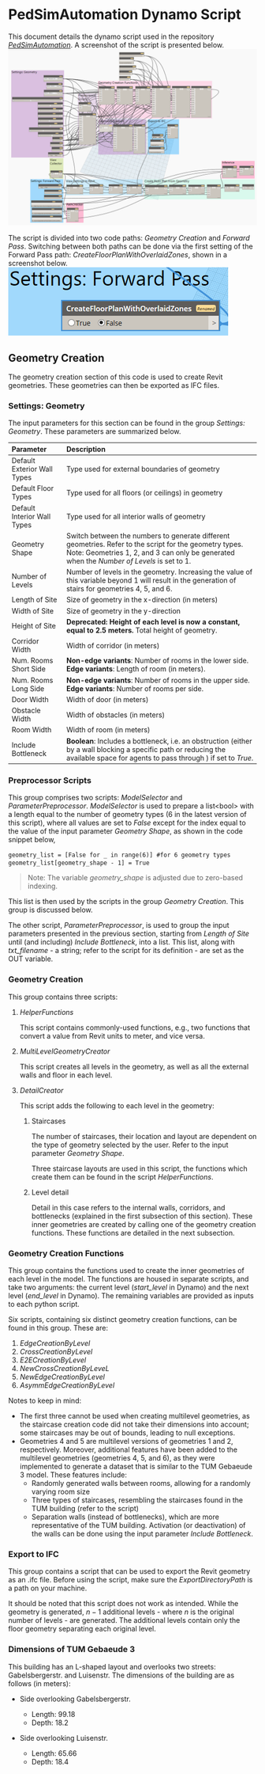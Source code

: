 # PedSimAutomation Dynamo Script

This document details the dynamo script used in the repository [_PedSimAutomation_](https://github.com/patrickberggold/PedSimAutomation/).
A screenshot of the script is presented below. ![Cannot find screenshot of script. Make sure it is in the same folder.](script_screenshot.png)

The script is divided into two code paths: _Geometry Creation_ and _Forward Pass_.
Switching between both paths can be done via the first setting of the Forward Pass path: _CreateFloorPlanWithOverlaidZones_, shown in a screenshot below. ![Cannot find image. Make sure it is in the same folder.](CreateFloorPlanWithOverlaidZones.png)

## Geometry Creation

The geometry creation section of this code is used to create Revit geometries. These geometries can then be exported as IFC files.

### Settings: Geometry

The input parameters for this section can be found in the group _Settings: Geometry_. These parameters are summarized below.

| Parameter                   | Description                                                                                                                                                                                          |
| :-------------------------- | :--------------------------------------------------------------------------------------------------------------------------------------------------------------------------------------------------- |
| Default Exterior Wall Types | Type used for external boundaries of geometry                                                                                                                                                        |
| Default Floor Types         | Type used for all floors (or ceilings) in geometry                                                                                                                                                   |
| Default Interior Wall Types | Type used for all interior walls of geometry                                                                                                                                                         |
| Geometry Shape              | Switch between the numbers to generate different geometries. Refer to the script for the geometry types. Note: Geometries 1, 2, and 3 can only be generated when the _Number of Levels_ is set to 1. |
| Number of Levels            | Number of levels in the geometry. Increasing the value of this variable beyond 1 will result in the generation of stairs for geometries 4, 5, and 6.                                                 |
| Length of Site              | Size of geometry in the x-direction (in meters)                                                                                                                                                      |
| Width of Site               | Size of geometry in the y-direction                                                                                                                                                                  |
| Height of Site              | **Deprecated:** **Height of each level is now a constant, equal to 2.5 meters.** Total height of geometry.                                                                                           |
| Corridor Width              | Width of corridor (in meters)                                                                                                                                                                        |
| Num. Rooms Short Side       | **Non-edge variants**: Number of rooms in the lower side. **Edge variants**: Length of room (in meters).                                                                                             |
| Num. Rooms Long Side        | **Non-edge variants**: Number of rooms in the upper side. **Edge variants**: Number of rooms per side.                                                                                               |
| Door Width                  | Width of door (in meters)                                                                                                                                                                            |
| Obstacle Width              | Width of obstacles (in meters)                                                                                                                                                                       |
| Room Width                  | Width of room (in meters)                                                                                                                                                                            |
| Include Bottleneck          | **Boolean**: Includes a bottleneck, i.e. an obstruction (either by a wall blocking a specific path or reducing the available space for agents to pass through ) if set to _True_.                    |

### Preprocessor Scripts

This group comprises two scripts: _ModelSelector_ and _ParameterPreprocessor_.
_ModelSelector_ is used to prepare a list\<bool> with a length equal to the number of geometry types (6 in the latest version of this script), where all values are set to _False_ except for the index equal to the value of the input parameter _Geometry Shape_, as shown in the code snippet below,

```
geometry_list = [False for _ in range(6)] #for 6 geometry types
geometry_list[geometry_shape - 1] = True
```

> Note: The variable _geometry_shape_ is adjusted due to zero-based indexing.

This list is then used by the scripts in the group _Geometry Creation_. This group is discussed below.

The other script, _ParameterPreprocessor_, is used to group the input parameters presented in the previous section, starting from _Length of Site_ until (and including) _Include Bottleneck_, into a list.
This list, along with _txt_filename_ - a string; refer to the script for its definition - are set as the OUT variable.

### Geometry Creation

This group contains three scripts:

1. _HelperFunctions_

   This script contains commonly-used functions, e.g., two functions that convert a value from Revit units to meter, and vice versa.

2. _MultiLevelGeometryCreator_

   This script creates all levels in the geometry, as well as all the external walls and floor in each level.

3. _DetailCreator_

   This script adds the following to each level in the geometry:

   1. Staircases

      The number of staircases, their location and layout are dependent on the type of geometry selected by the user. Refer to the input parameter _Geometry Shape_.

      Three staircase layouts are used in this script, the functions which create them can be found in the script _HelperFunctions_.

   2. Level detail

      Detail in this case refers to the internal walls, corridors, and bottlenecks (explained in the first subsection of this section). These inner geometries are created by calling one of the geometry creation functions. These functions are detailed in the next subsection.

### Geometry Creation Functions

This group contains the functions used to create the inner geometries of each level in the model. The functions are housed in separate scripts, and take two arguments: the current level (_start_level_ in Dynamo) and the next level (_end_level_ in Dynamo). The remaining variables are provided as inputs to each python script.

Six scripts, containing six distinct geometry creation functions, can be found in this group. These are:

1. _EdgeCreationByLevel_
2. _CrossCreationByLevel_
3. _E2ECreationByLevel_
4. _NewCrossCreationByLeveL_
5. _NewEdgeCreationByLevel_
6. _AsymmEdgeCreationByLevel_

Notes to keep in mind:

- The first three cannot be used when creating multilevel geometries, as the staircase creation code did not take their dimensions into account; some staircases may be out of bounds, leading to null exceptions.
- Geometries 4 and 5 are multilevel versions of geometries 1 and 2, respectively. Moreover, additional features have been added to the multilevel geometries (geometries 4, 5, and 6), as they were implemented to generate a dataset that is similar to the TUM Gebaeude 3 model. These features include:
  - Randomly generated walls between rooms, allowing for a randomly varying room size
  - Three types of staircases, resembling the staircases found in the TUM building (refer to the script)
  - Separation walls (instead of bottlenecks), which are more representative of the TUM building. Activation (or deactivation) of the walls can be done using the input parameter _Include Bottleneck_.

### Export to IFC

This group contains a script that can be used to export the Revit geometry as an .ifc file. Before using the script, make sure the _ExportDirectoryPath_ is a path on your machine.

It should be noted that this script does not work as intended. While the geometry is generated, $n-1$ additional levels - where $n$ is the original number of levels - are generated. The additional levels contain only the floor geometry separating each original level.

### Dimensions of TUM Gebaeude 3

This building has an L-shaped layout and overlooks two streets: Gabelsbergerstr. and Luisenstr. The dimensions of the building are as follows (in meters):

- Side overlooking Gabelsbergerstr.

  - Length: 99.18
  - Depth: 18.2

- Side overlooking Luisenstr.
  - Length: 65.66
  - Depth: 18.4
